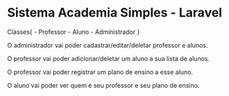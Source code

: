 # Sistema Academia Simples - Laravel

Classes{
	- Professor
	- Aluno
	- Administrador
}

O administrador vai poder cadastrar/editar/deletar professor e alunos.

O professor vai poder adicionar/deletar um aluno a sua lista de alunos.

O professor vai poder registrar um plano de ensino a esse aluno.

O aluno vai poder ver quem é seu professor e seu plano de ensino.
